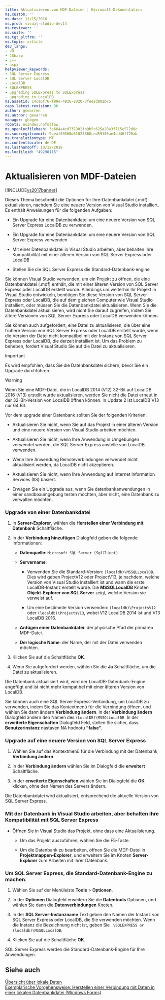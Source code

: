 ```yaml
---
title: Aktualisieren von MDF-Dateien | Microsoft-Dokumentation
ms.custom: ''
ms.date: 11/15/2016
ms.prod: visual-studio-dev14
ms.reviewer: ''
ms.suite: ''
ms.tgt_pltfrm: ''
ms.topic: article
dev_langs:
- VB
- CSharp
- C++
- aspx
helpviewer_keywords:
- SQL Server Express
- SQL Server LocalDB
- LocalDB
- SQLEXPRESS
- upgrading SQLExpress to SQLExpress
- upgrading to LocalDB
ms.assetid: 14ca6f76-f80e-4926-8020-3fee2d802b75
caps.latest.revision: 36
author: gewarren
ms.author: gewarren
manager: ghogen
robots: noindex,nofollow
ms.openlocfilehash: 3a684a4c07379021b9b5c625a20a3f715e572d8c
ms.sourcegitcommit: 9ceaf69568d61023868ced59108ae4dd46f720ab
ms.translationtype: MT
ms.contentlocale: de-DE
ms.lasthandoff: 10/12/2018
ms.locfileid: "49298115"
---
```

# <a name="upgrade-mdf-files"></a>Aktualisieren von MDF-Dateien
[!INCLUDE[vs2017banner](../includes/vs2017banner.md)]

  
Dieses Thema beschreibt die Optionen für Ihre-Datenbankdatei (.mdf) aktualisieren, nachdem Sie eine neuere Version von Visual Studio installiert. Es enthält Anweisungen für die folgenden Aufgaben:  
  
-   Ein Upgrade für eine Datenbankdatei um eine neuere Version von SQL Server Express LocalDB zu verwenden.  
  
-   Ein Upgrade für eine Datenbankdatei um eine neuere Version von SQL Server Express verwenden  
  
-   Mit einer Datenbankdatei in Visual Studio arbeiten, aber behalten ihre Kompatibilität mit einer älteren Version von SQL Server Express oder LocalDB  
  
-   Stellen Sie die SQL Server Express die Standard-Datenbank-engine  
  
 Sie können Visual Studio verwenden, um ein Projekt zu öffnen, die eine Datenbankdatei (.mdf) enthält, die mit einer älteren Version von SQL Server Express oder LocalDB erstellt wurde. Allerdings um weiterhin Ihr Projekt in Visual Studio entwickeln, benötigen Sie diese Version von SQL Server Express oder LocalDB, die auf dem gleichen Computer wie Visual Studio installiert, oder müssen Sie die Datenbankdatei aktualisieren. Wenn Sie die Datenbankdatei aktualisieren, wird nicht Sie darauf zugreifen, indem Sie ältere Versionen von SQL Server Express oder LocalDB verwenden können.  
  
 Sie können auch aufgefordert, eine Datei zu aktualisieren, die über eine frühere Version von SQL Server Express oder LocalDB erstellt wurde, wenn die Version der Datei nicht kompatibel mit der Instanz von SQL Server Express oder LocalDB, die derzeit installiert ist. Um das Problem zu beheben, fordert Visual Studio Sie auf die Datei zu aktualisieren.  
  
> [!IMPORTANT]
>  Es wird empfohlen, dass Sie die Datenbankdatei sichern, bevor Sie ein Upgrade durchführen.  
  
> [!WARNING]
>  Wenn Sie eine MDF-Datei, die in LocalDB 2014 (V12) 32-Bit auf LocalDB 2016 (V13) erstellt wurde aktualisieren, werden Sie nicht die Datei erneut in der 32-Bit-Version von LocalDB öffnen können.  In Update 2 ist LocalDB V13 nur 64 Bit.  
  
 Vor dem upgrade einer Datenbank sollten Sie der folgenden Kriterien:  
  
-   Aktualisieren Sie nicht, wenn Sie auf das Projekt in einer älteren Version und eine neuere Version von Visual Studio arbeiten möchten.  
  
-   Aktualisieren Sie nicht, wenn Ihre Anwendung in Umgebungen verwendet werden, die SQL Server Express anstelle von LocalDB verwenden.  
  
-   Wenn Ihre Anwendung Remoteverbindungen verwendet nicht aktualisiert werden, da LocalDB nicht akzeptieren.  
  
-   Aktualisieren Sie nicht, wenn Ihre Anwendung auf Internet Information Services (IIS) basiert.  
  
-   Erwägen Sie ein Upgrade aus, wenn Sie datenbankanwendungen in einer sandboxumgebung testen möchten, aber nicht, eine Datenbank zu verwalten möchten.  
  
### <a name="to-upgrade-a-database-file"></a>Upgrade von einer Datenbankdatei  
  
1.  In **Server-Explorer**, wählen die **Herstellen einer Verbindung mit Datenbank** Schaltfläche.  
  
2.  In der **Verbindung hinzufügen** Dialogfeld geben die folgende Informationen:  
  
    -   **Datenquelle**: `Microsoft SQL Server (SqlClient)`  
  
    -   **Servername**:  
  
        -   Verwenden Sie die Standard-Version: `(localdb)\MSSQLLocalDB`.  Dies wird geben ProjectV12 oder ProjectV13, je nachdem, welche Version von Visual Studio installiert ist und wann die erste LocalDB-Instanz erstellt wurde. Die **MSSQLLocalDB** Knoten **Objekt-Explorer von SQL Server** zeigt, welche Version sie verweist auf.  
  
        -   Um eine bestimmte Version verwenden: `(localdb)\ProjectsV12` oder `(localdb)\ProjectsV13`, wobei V12 LocalDB 2014 ist und V13 LocalDB 2016.  
  
    -   **Anfügen einer Datenbankdatei**: der physische Pfad der primären MDF-Datei.  
  
    -   **Der logische Name**: der Name, der mit der Datei verwenden möchten.  
  
3.  Klicken Sie auf die Schaltfläche **OK**.  
  
4.  Wenn Sie aufgefordert werden, wählen Sie die **Ja** Schaltfläche, um die Datei zu aktualisieren.  
  
 Die Datenbank aktualisiert wird, wird der LocalDB-Datenbank-Engine angefügt und ist nicht mehr kompatibel mit einer älteren Version von LocalDB.  
  
 Sie können auch eine SQL Server Express-Verbindung, um LocalDB zu verwenden, indem Sie das Kontextmenü für die Verbindung öffnen, und wählen Sie dann ändern **Verbindung ändern**. In der **Verbindung ändern** Dialogfeld ändern den Namen des `(LocalDB)\MSSQLLocalDB`. In der **erweiterte Eigenschaften** Dialogfeld Feld, stellen Sie sicher, dass **Benutzerinstanz** nastaven NA hodnotu **"false"**.  
  
### <a name="to-upgrade-to-a-newer-version-of-sql-server-express"></a>Upgrade auf eine neuere Version von SQL Server Express  
  
1.  Wählen Sie auf das Kontextmenü für die Verbindung mit der Datenbank, **Verbindung ändern**.  
  
2.  In der **Verbindung ändern** wählen Sie im Dialogfeld die **erweitert** Schaltfläche.  
  
3.  In der **erweiterte Eigenschaften** wählen Sie im Dialogfeld die **OK** klicken, ohne den Namen des Servers ändern.  
  
 Die Datenbankdatei wird aktualisiert, entsprechend die aktuelle Version von SQL Server Express.  
  
### <a name="to-work-with-the-database-in-visual-studio-but-retain-compatibility-with-sql-server-express"></a>Mit der Datenbank in Visual Studio arbeiten, aber behalten ihre Kompatibilität mit SQL Server Express  
  
-   Öffnen Sie in Visual Studio das Projekt, ohne dass eine Aktualisierung.  
  
    -   Um das Projekt auszuführen, wählen Sie die F5-Taste.  
  
    -   Um die Datenbank zu bearbeiten, öffnen Sie die MDF-Datei in **Projektmappen-Explorer**, und erweitern Sie im Knoten **Server-Explorer** zum Arbeiten mit Ihrer Datenbank.  
  
### <a name="to-make-sql-server-express-the-default-database-engine"></a>Um SQL Server Express, die Standard-Datenbank-Engine zu machen.  
  
1.  Wählen Sie auf der Menüleiste **Tools** > **Optionen**.  
  
2.  In der **Optionen** Dialogfeld erweitern Sie die **Datentools** Optionen, und wählen Sie dann die **Datenverbindungen** Knoten.  
  
3.  In der **SQL Server-Instanzname** Text geben den Namen der Instanz von SQL Server Express oder LocalDB, die Sie verwenden möchten. Wenn die Instanz die Bezeichnung nicht ist, geben Sie `.\SQLEXPRESS or (localdb)\MSSQLLocalDB`.  
  
4.  Klicken Sie auf die Schaltfläche **OK**.  
  
 SQL Server Express werden die Standard-Datenbank-Engine für Ihre Anwendungen.  
  
## <a name="see-also"></a>Siehe auch  
 [Übersicht über lokale Daten](../data-tools/local-data-overview.md)   
 [Exemplarische Vorgehensweise: Herstellen einer Verbindung mit Daten in einer lokalen Datenbankdatei (Windows Forms)](../data-tools/walkthrough-connecting-to-data-in-a-local-database-file-windows-forms.md)

